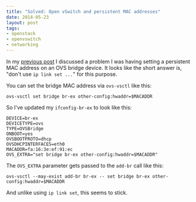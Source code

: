```yaml
---
title: "Solved: Open vSwitch and persistent MAC addresses"
date: 2014-05-23
layout: post
tags:
- openstack
- openvswitch
- networking
---
```


In my [previous post] I discussed a problem I was having setting a
persistent MAC address on an OVS bridge device.  It looks like the
short answer is, "don't use `ip link set ...`" for this purpose.

You can set the bridge MAC address via `ovs-vsctl` like this:

    ovs-vsctl set bridge br-ex other-config:hwaddr=$MACADDR

So I've updated my `ifconfig-br-ex` to look like this:

    DEVICE=br-ex
    DEVICETYPE=ovs
    TYPE=OVSBridge
    ONBOOT=yes
    OVSBOOTPROTO=dhcp
    OVSDHCPINTERFACES=eth0
    MACADDR=fa:16:3e:ef:91:ec
    OVS_EXTRA="set bridge br-ex other-config:hwaddr=$MACADDR"

The `OVS_EXTRA` parameter gets passed to the `add-br` call like this:

    ovs-vsctl --may-exist add-br br-ex -- set bridge br-ex other-config:hwaddr=$MACADDR

And unlike using `ip link set`, this seems to stick.

[previous post]: /2014/05/23/open-vswitch-and-persistent-ma/

